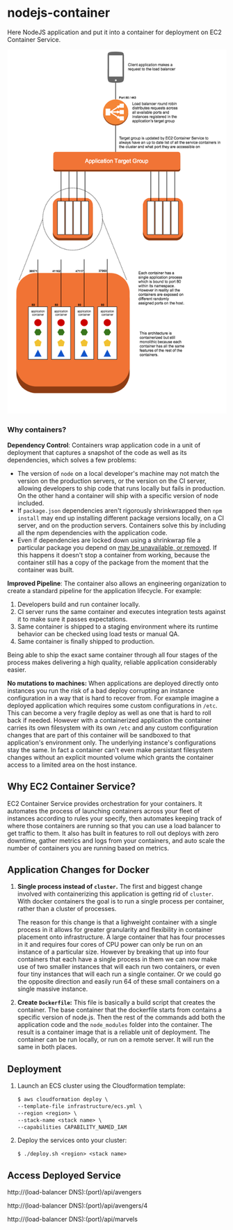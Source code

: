 # nodejs-container

Here NodeJS application and put it into a container for deployment on EC2 Container Service.

![Reference architecture of the containerized monolith](./images/containers.png)

### Why containers?

__Dependency Control__: Containers wrap application code in a unit of deployment that captures a snapshot of the code as well as its dependencies, which solves a few problems:

- The version of `node` on a local developer's machine may not match the version on the production servers, or the version on the CI server, allowing developers to ship code that runs locally but fails in production. On the other hand a container will ship with a specific version of node included.
- If `package.json` dependencies aren't rigorously shrinkwrapped then `npm install` may end up installing different package versions locally, on a CI server, and on the production servers. Containers solve this by including all the npm dependencies with the application code.
- Even if dependencies are locked down using a shrinkwrap file a particular package you depend on [may be unavailable, or removed](http://blog.npmjs.org/post/141577284765/kik-left-pad-and-npm). If this happens it doesn't stop a container from working, because the container still has a copy of the package from the moment that the container was built.

__Improved Pipeline__: The container also allows an engineering organization to create a standard pipeline for the application lifecycle. For example:

1. Developers build and run container locally.
2. CI server runs the same container and executes integration tests against it to make sure it passes expectations.
3. Same container is shipped to a staging environment where its runtime behavior can be checked using load tests or manual QA.
4. Same container is finally shipped to production.

Being able to ship the exact same container through all four stages of the process makes delivering a high quality, reliable application considerably easier.

__No mutations to machines:__ When applications are deployed directly onto instances you run the risk of a bad deploy corrupting an instance configuration in a way that is hard to recover from. For example imagine a deployed application which requires some custom configurations in `/etc`. This can become a very fragile deploy as well as one that is hard to roll back if needed. However with a containerized application the container carries its own filesystem with its own `/etc` and any custom configuration changes that are part of this container will be sandboxed to that application's environment only. The underlying instance's configurations stay the same. In fact a container can't even make persistant filesystem changes without an explicit mounted volume which grants the container access to a limited area on the host instance.

## Why EC2 Container Service?

EC2 Container Service provides orchestration for your containers. It automates the process of launching containers across your fleet of instances according to rules your specify, then automates keeping track of where those containers are running so that you can use a load balancer to get traffic to them. It also has built in features to roll out deploys with zero downtime, gather metrics and logs from your containers, and auto scale the number of containers you are running based on metrics.

## Application Changes for Docker

1. __Single process instead of `cluster`.__ The first and biggest change involved with containerizing this application is getting rid of `cluster`. With docker containers the goal is to run a single process per container, rather than a cluster of processes.

   The reason for this change is that a lighweight container with a single process in it allows for greater granularity and flexibility in container placement onto infrastructure. A large container that has four processes in it and requires four cores of CPU power can only be run on an instance of a particular size. However by breaking that up into four containers that each have a single process in them we can now make use of two smaller instances that will each run two containers, or even four tiny instances that will each run a single container. Or we could go the opposite direction and easily run 64 of these small containers on a single massive instance.

2. __Create `Dockerfile`:__ This file is basically a build script that creates the container. The base container that the dockerfile starts from contains a specific version of node.js. Then the rest of the commands add both the application code and the `node_modules` folder into the container. The result is a container image that is a reliable unit of deployment. The container can be run locally, or run on a remote server. It will run the same in both places.

## Deployment

1. Launch an ECS cluster using the Cloudformation template:

   ```
   $ aws cloudformation deploy \
   --template-file infrastructure/ecs.yml \
   --region <region> \
   --stack-name <stack name> \
   --capabilities CAPABILITY_NAMED_IAM
   ```

2. Deploy the services onto your cluster: 

   ```
   $ ./deploy.sh <region> <stack name>
   ```

## Access Deployed Service

http://(load-balancer DNS):(port)/api/avengers
   
http://(load-balancer DNS):(port)/api/avengers/4
   
http://(load-balancer DNS):(port)/api/marvels

